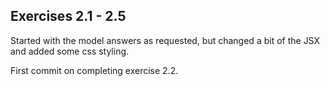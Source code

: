 ## Exercises 2.1 - 2.5

Started with the model answers as requested, but changed a bit of the JSX and added some css styling.

First commit on completing exercise 2.2.
